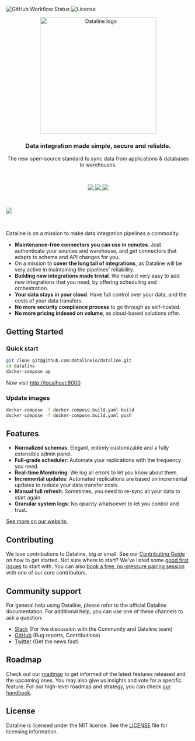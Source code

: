 ![GitHub Workflow Status](https://img.shields.io/github/workflow/status/datalineio/dataline/Dataline%20CI) ![License](https://img.shields.io/github/license/datalineio/dataline)

<p align="center">
  <a href="https://dataline.io">
    <img src="https://dataline.io/wp-content/uploads/2020/08/Dataline_light-background.svg" width="318px" alt="Dataline logo" />
  </a>
</p>

<h3 align="center">Data integration made simple, secure and reliable.</h3>
<p align="center">The new open-source standard to sync data from applications & databases to warehouses.</p>
<br />
<p align="center">
  <a href="https://docs.dataline.io/deployment/deploying-dataline/with-docker">
    <img src="https://dataline.io/wp-content/uploads/2020/09/Deploy-Locally.svg"  />
  </a>

<a href="https://docs.dataline.io/deployment/deploying-dataline/on-aws-ec2">
<img src="https://dataline.io/wp-content/uploads/2020/09/Deploy-on-AWS.svg" />
</a>

<a href="https://docs.dataline.io/deployment/deploying-dataline/on-gcp-compute-engine">
<img src="https://dataline.io/wp-content/uploads/2020/09/Deploy-on-GCP.svg" />
</a>
</p>
<br />

![](https://dataline.io/wp-content/uploads/2020/08/Sources_List.png)

<br>

Dataline is on a mission to make data integration pipelines a commodity.

- **Maintenance-free connectors you can use in minutes**. Just authenticate your sources and warehouse, and get connectors that adapts to schema and API changes for you.
- On a mission to **cover the long tail of integrations**, as Dataline will be very active in maintaining the pipelines’ reliability. 
- **Building new integrations made trivial**. We make it very easy to add new integrations that you need, by offering scheduling and orchestration. 
- **Your data stays in your cloud**. Have full control over your data, and the costs of your data transfers. 
- **No more security compliance process** to go through as self-hosted. 
- **No more pricing indexed on volume**, as cloud-based solutions offer. 

## Getting Started

### Quick start

```bash
git clone git@github.com:datalineio/dataline.git
cd dataline
docker-compose up
```

Now visit [http://localhost:8000](http://localhost:8000)

### Update images

```bash
docker-compose -f docker-compose.build.yaml build
docker-compose -f docker-compose.build.yaml push
```

## Features

- **Normalized schemas**: Elegant, entirely customizable and a fully extensible admin panel.
- **Full-grade scheduler**: Automate your replications with the frequency you need.
- **Real-time Monitoring**: We log all errors to let you know about them.
- **Incremental updates**: Automated replications are based on incremental updates to reduce your data transfer costs.
- **Manual full refresh**: Sometimes, you need to re-sync all your data to start again.
- **Granular system logs**: No opacity whatsoever to let you control and trust.

<a href="https://dataline.io/features/">See more on our website.</a>

## Contributing

We love contributions to Dataline, big or small. See our <a href="https://docs.dataline.io/contributing/contributing-to-dataline">Contributing Guide</a> on how to get started.
Not sure where to start? We’ve listed some <a href="https://github.com/datalineio/dataline/labels/good%20first%20issue">good first issues</a> to start with. You can also <a href="http://drift.me/micheltricot/meeting">book a free, no-pressure pairing session</a> with one of our core contributors.
 
## Community support

For general help using Dataline, please refer to the official Dataline documentation. For additional help, you can use one of these channels to ask a question:
- <a href="https://join.slack.com/t/datalineusers/shared_invite/zt-gj10ijyq-ZcUVTnUJWpD4eKICy0RU2A">Slack</a> (For live discussion with the Community and Dataline team)
- <a href="https://github.com/datalineio/dataline">GitHub</a> (Bug reports, Contributions)
- <a href="https://twitter.com/datalinehq">Twitter</a> (Get the news fast)
 
## Roadmap

Check out our <a href="https://github.com/datalineio/dataline/projects/1">roadmap</a> to get informed of the latest features released and the upcoming ones. You may also give us insights and vote for a specific feature.
For our high-level roadmap and strategy, you can check <a href="https://docs.dataline.io/company-handbook/company-handbook/roadmap">our handbook</a>.

## License

Dataline is licensed under the MIT license. See the <a href="https://docs.dataline.io/license">LICENSE</a> file for licensing information.
